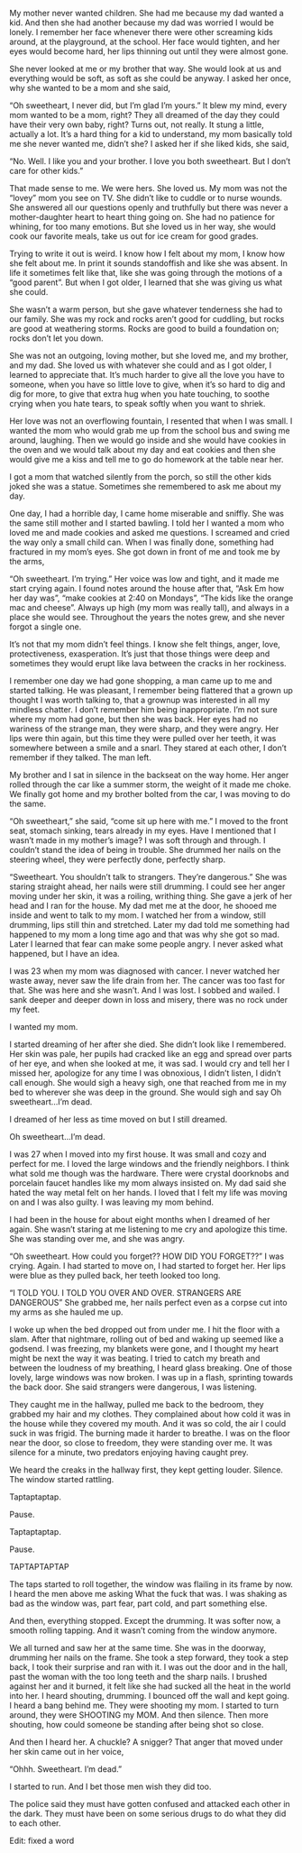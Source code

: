   My mother never wanted children. She had me because my dad wanted a kid. And then she had another because my dad was worried I would be lonely. I remember her face whenever there were other screaming kids around, at the playground, at the school. Her face would tighten, and her eyes would become hard, her lips thinning out until they were almost gone.

She never looked at me or my brother that way. She would look at us and everything would be soft, as soft as she could be anyway. I asked her once, why she wanted to be a mom and she said, 

“Oh sweetheart, I never did, but I’m glad I’m yours.” It blew my mind, every mom wanted to be a mom, right? They all dreamed of the day they could have their very own baby, right? Turns out, not really. It stung a little, actually a lot. It’s a hard thing for a kid to understand, my mom basically told me she never wanted me, didn’t she? I asked her if she liked kids, she said, 

“No. Well. I like you and your brother. I love you both sweetheart. But I don’t care for other kids.”

That made sense to me. We were hers. She loved us. My mom was not the “lovey” mom you see on TV. She didn’t like to cuddle or to nurse wounds. She answered all our questions openly and truthfully but there was never a mother-daughter heart to heart thing going on. She had no patience for whining, for too many emotions. But she loved us in her way, she would cook our favorite meals, take us out for ice cream for good grades. 

Trying to write it out is weird. I know how I felt about my mom, I know how she felt about me. In print it sounds standoffish and like she was absent. In life it sometimes felt like that, like she was going through the motions of a “good parent”. But when I got older, I learned that she was giving us what she could. 

She wasn’t a warm person, but she gave whatever tenderness she had to our family. She was my rock and rocks aren’t good for cuddling, but rocks are good at weathering storms. Rocks are good to build a foundation on; rocks don’t let you down. 

She was not an outgoing, loving mother, but she loved me, and my brother, and my dad. She loved us with whatever she could and as I got older, I learned to appreciate that. It’s much harder to give all the love you have to someone, when you have so little love to give, when it’s so hard to dig and dig for more, to give that extra hug when you hate touching, to soothe crying when you hate tears, to speak softly when you want to shriek. 

Her love was not an overflowing fountain, I resented that when I was small. I wanted the mom who would grab me up from the school bus and swing me around, laughing. Then we would go inside and she would have cookies in the oven and we would talk about my day and eat cookies and then she would give me a kiss and tell me to go do homework at the table near her. 

I got a mom that watched silently from the porch, so still the other kids joked she was a statue. Sometimes she remembered to ask me about my day. 

One day, I had a horrible day, I came home miserable and sniffly. She was the same still mother and I started bawling. I told her I wanted a mom who loved me and made cookies and asked me questions. I screamed and cried the way only a small child can. When I was finally done, something had fractured in my mom’s eyes. She got down in front of me and took me by the arms,

“Oh sweetheart. I’m trying.” Her voice was low and tight, and it made me start crying again. I found notes around the house after that, “Ask Em how her day was”, “make cookies at 2:40 on Mondays”, “The kids like the orange mac and cheese”. Always up high (my mom was really tall), and always in a place she would see. Throughout the years the notes grew, and she never forgot a single one.

It’s not that my mom didn’t feel things. I know she felt things, anger, love, protectiveness, exasperation. It’s just that those things were deep and sometimes they would erupt like lava between the cracks in her rockiness. 

I remember one day we had gone shopping, a man came up to me and started talking. He was pleasant, I remember being flattered that a grown up thought I was worth talking to, that a grownup was interested in all my mindless chatter. I don’t remember him being inappropriate. I’m not sure where my mom had gone, but then she was back. Her eyes had no wariness of the strange man, they were sharp, and they were angry. Her lips were thin again, but this time they were pulled over her teeth, it was somewhere between a smile and a snarl. They stared at each other, I don’t remember if they talked. The man left. 

My brother and I sat in silence in the backseat on the way home. Her anger rolled through the car like a summer storm, the weight of it made me choke. We finally got home and my brother bolted from the car, I was moving to do the same. 

“Oh sweetheart,” she said, “come sit up here with me.” I moved to the front seat, stomach sinking, tears already in my eyes. Have I mentioned that I wasn’t made in my mother’s image? I was soft through and through. I couldn’t stand the idea of being in trouble. She drummed her nails on the steering wheel, they were perfectly done, perfectly sharp. 

“Sweetheart. You shouldn’t talk to strangers. They’re dangerous.” She was staring straight ahead, her nails were still drumming. I could see her anger moving under her skin, it was a roiling, writhing thing. She gave a jerk of her head and I ran for the house. My dad met me at the door, he shooed me inside and went to talk to my mom. I watched her from a window, still drumming, lips still thin and stretched. Later my dad told me something had happened to my mom a long time ago and that was why she got so mad. Later I learned that fear can make some people angry. I never asked what happened, but I have an idea.

I was 23 when my mom was diagnosed with cancer. I never watched her waste away, never saw the life drain from her. The cancer was too fast for that. She was here and she wasn’t. And I was lost. I sobbed and wailed. I sank deeper and deeper down in loss and misery, there was no rock under my feet. 

I wanted my mom.

I started dreaming of her after she died. She didn’t look like I remembered. Her skin was pale, her pupils had cracked like an egg and spread over parts of her eye, and when she looked at me, it was sad. I would cry and tell her I missed her, apologize for any time I was obnoxious, I didn’t listen, I didn’t call enough. She would sigh a heavy sigh, one that reached from me in my bed to wherever she was deep in the ground. She would sigh and say Oh sweetheart…I’m dead. 

I dreamed of her less as time moved on but I still dreamed. 

Oh sweetheart…I’m dead. 

I was 27 when I moved into my first house. It was small and cozy and perfect for me. I loved the large windows and the friendly neighbors. I think what sold me though was the hardware. There were crystal doorknobs and porcelain faucet handles like my mom always insisted on. My dad said she hated the way metal felt on her hands. I loved that I felt my life was moving on and I was also guilty. I was leaving my mom behind. 

I had been in the house for about eight months when I dreamed of her again. She wasn’t staring at me listening to me cry and apologize this time. She was standing over me, and she was angry.

“Oh sweetheart. How could you forget?? HOW DID YOU FORGET??” I was crying. Again. I had started to move on, I had started to forget her. Her lips were blue as they pulled back, her teeth looked too long. 

“I TOLD YOU. I TOLD YOU OVER AND OVER. STRANGERS ARE DANGEROUS” She grabbed me, her nails perfect even as a corpse cut into my arms as she hauled me up. 

I woke up when the bed dropped out from under me. I hit the floor with a slam. After that nightmare, rolling out of bed and waking up seemed like a godsend. I was freezing, my blankets were gone, and I thought my heart might be next the way it was beating. I tried to catch my breath and between the loudness of my breathing, I heard glass breaking. One of those lovely, large windows was now broken. I was up in a flash, sprinting towards the back door. She said strangers were dangerous, I was listening. 

They caught me in the hallway, pulled me back to the bedroom, they grabbed my hair and my clothes. They complained about how cold it was in the house while they covered my mouth. And it was so cold, the air I could suck in was frigid. The burning made it harder to breathe. I was on the floor near the door, so close to freedom, they were standing over me. It was silence for a minute, two predators enjoying having caught prey.

We heard the creaks in the hallway first, they kept getting louder. Silence. The window started rattling. 

Taptaptaptap. 

Pause. 

Taptaptaptap. 

Pause. 

TAPTAPTAPTAP

The taps started to roll together, the window was flailing in its frame by now. I heard the men above me asking What the fuck that was. I was shaking as bad as the window was, part fear, part cold, and part something else. 

And then, everything stopped. Except the drumming. It was softer now, a smooth rolling tapping. And it wasn’t coming from the window anymore.

We all turned and saw her at the same time. She was in the doorway, drumming her nails on the frame. She took a step forward, they took a step back, I took their surprise and ran with it. I was out the door and in the hall, past the woman with the too long teeth and the sharp nails. I brushed against her and it burned, it felt like she had sucked all the heat in the world into her. I heard shouting, drumming. I bounced off the wall and kept going. I heard a bang behind me. They were shooting my mom. I started to turn around, they were SHOOTING my MOM. And then silence. Then more shouting, how could someone be standing after being shot so close. 

And then I heard her. A chuckle? A snigger? That anger that moved under her skin came out in her voice, 

“Ohhh. Sweetheart. I’m dead.” 

I started to run. And I bet those men wish they did too. 

The police said they must have gotten confused and attacked each other in the dark. They must have been on some serious drugs to do what they did to each other.




Edit: fixed a word